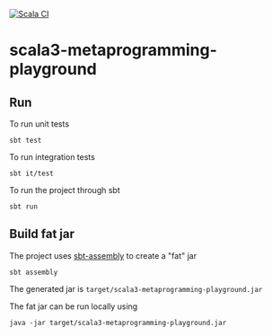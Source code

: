 [![Scala CI](https://github.com/alessandrocandolini/scala3-metaprogramming-playground/actions/workflows/ci.yml/badge.svg)](https://github.com/alessandrocandolini/scala3-metaprogramming-playground/actions/workflows/ci.yml)

# scala3-metaprogramming-playground

## Run

To run unit tests
```shell
sbt test
```

To run integration tests
```shell
sbt it/test
```

To run the project through sbt
```shell
sbt run
```

## Build fat jar 

The project uses  [sbt-assembly](https://github.com/sbt/sbt-assembly) to create a "fat" jar
```
sbt assembly
```
The generated jar is `target/scala3-metaprogramming-playground.jar`

The fat jar can be run locally using
```
java -jar target/scala3-metaprogramming-playground.jar
```
